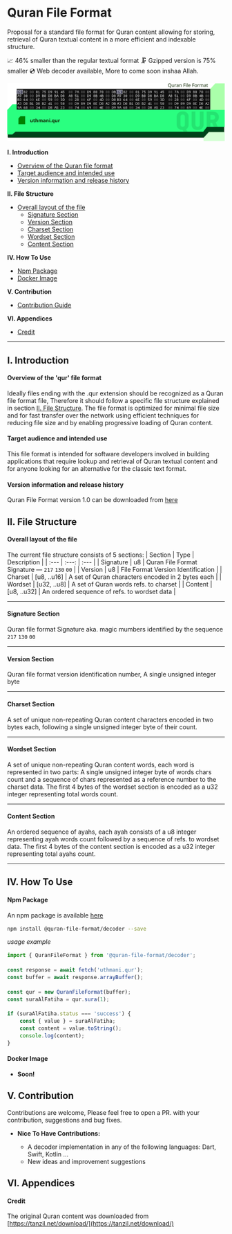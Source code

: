 # Quran File Format
Proposal for a standard file format for Quran content allowing for storing, retrieval of Quran textual content in a more efficient and indexable structure.

📈 46% smaller than the regular textual format
🗜️ Gzipped version is 75% smaller
💿 Web decoder available, More to come soon inshaa Allah.

![Quran File Format](banner.svg)

**I. Introduction**

* [Overview of the Quran file format](#overview)
* [Target audience and intended use](#audience)
* [Version information and release history](#version)

**II. File Structure**

* [Overall layout of the file](#layout)
    * [Signature Section](#signature)
    * [Version Section](#version)
    * [Charset Section](#charset)
    * [Wordset Section](#wordset)
    * [Content Section](#content)

**IV. How To Use**

* [Npm Package](#npm)
* [Docker Image](#docker)

**V. Contribution**

* [Contribution Guide](#contribution)

**VI. Appendices**

* [Credit](#credit)

---

## **I. Introduction**
<a id="overview"></a>

#### Overview of the 'qur' file format
Ideally files ending with the .qur extension should be recognized as a Quran file format file, Therefore it should follow a specific file structure explained in section [II. File Structure](#layout). The file format is optimized for minimal file size and for fast transfer over the network using efficient techniques for reducing file size and by enabling progressive loading of Quran content.

<a id="audience"></a>
#### Target audience and intended use
This file format is intended for software developers involved in building applications that require lookup and retrieval of Quran textual content and for anyone looking for an alternative for the classic text format.

<a id="version"></a>
#### Version information and release history
Quran File Format version 1.0 can be downloaded from [here](https://github.com/solomancode/qur-specs/releases/tag/v1.0)

## **II. File Structure**

<a id="layout"></a>
#### Overall layout of the file
The current file structure consists of 5 sections:
| Section       | Type | Description |
| :---         |     :---:      |          :--- |
| Signature   | u8     | Quran File Format Signature — `217` `130` `00` |
| Version     | u8       | File Format Version Identification      |
| Charset     | [u8, ..u16] | A set of Quran characters encoded in 2 bytes each |
| Wordset     | [u32, ..u8] | A set of Quran words refs. to charset |
| Content     | [u8, ..u32] | An ordered sequence of refs. to wordset data |

---

<a id="signature"></a>
#### Signature Section
Quran file format Signature aka. magic mumbers identified by the sequence `217` `130` `00`

---
<a id="version"></a>
#### Version Section
Quran file format version identification number, A single unsigned integer byte

---
<a id="charset"></a>
#### Charset Section
A set of unique non-repeating Quran content characters encoded in two bytes each, following a single unsigned integer byte of their count.

---
<a id="wordset"></a>
#### Wordset Section
A set of unique non-repeating Quran content words, each word is represented in two parts: A single unsigned integer byte of words chars count and a sequence of chars represented as a reference number to the charset data. The first 4 bytes of the wordset section is encoded as a u32 integer representing total words count.

---
<a id="content"></a>
#### Content Section
An ordered sequence of ayahs, each ayah consists of a u8 integer representing ayah words count followed by a sequence of refs. to wordset data. The first 4 bytes of the content section is encoded as a u32 integer representing total ayahs count.

---

## **IV. How To Use**

<a id="npm"></a>
#### Npm Package
An npm package is available [here](https://www.npmjs.com/package/@quran-file-format/decoder)

```sh
npm install @quran-file-format/decoder --save
```

*usage example*

```js
import { QuranFileFormat } from '@quran-file-format/decoder';

const response = await fetch('uthmani.qur');
const buffer = await response.arrayBuffer();

const qur = new QuranFileFormat(buffer);
const suraAlFatiha = qur.sura(1);

if (suraAlFatiha.status === 'success') {
    const { value } = suraAlFatiha;
    const content = value.toString();
    console.log(content);
}
```

<a id="docker"></a>
#### Docker Image
- **Soon!**

<a id="contribution"></a>
## **V. Contribution**
Contributions are welcome, Please feel free to open a PR. with your contribution, suggestions and bug fixes.
- **Nice To Have Contributions:**

    - A decoder implementation in any of the following languages: Dart, Swift, Kotlin ...
    - New ideas and improvement suggestions

<a id="credit"></a>
## **VI. Appendices**
#### Credit
The original Quran content was downloaded from [https://tanzil.net/download/](https://tanzil.net/download/)
